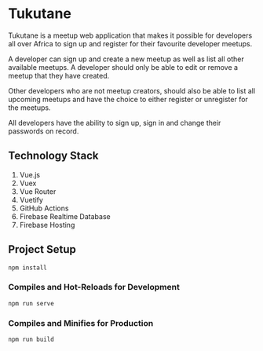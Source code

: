 # Tukutane

Tukutane is a meetup web application that makes it possible for developers all over Africa to sign up and register for their favourite developer meetups.

A developer can sign up and create a new meetup as well as list all other available meetups. A developer should only be able to edit or remove a meetup that they have created.

Other developers who are not meetup creators, should also be able to list all upcoming meetups and have the choice to either register or unregister for the meetups.

All developers have the ability to sign up, sign in and change their passwords on record.

## Technology Stack

1. Vue.js
1. Vuex
1. Vue Router
1. Vuetify
1. GitHub Actions
1. Firebase Realtime Database
1. Firebase Hosting

## Project Setup

```
npm install
```

### Compiles and Hot-Reloads for Development

```
npm run serve
```

### Compiles and Minifies for Production

```
npm run build
```
